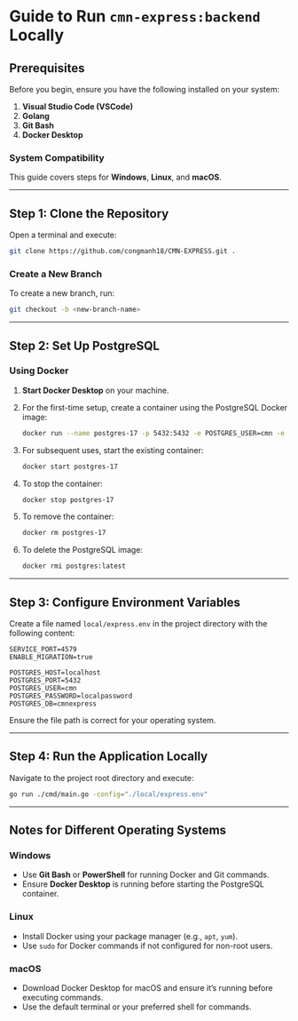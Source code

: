 # Guide to Run `cmn-express:backend` Locally

## Prerequisites
Before you begin, ensure you have the following installed on your system:

1. **Visual Studio Code (VSCode)**
2. **Golang**
3. **Git Bash**
4. **Docker Desktop**

### System Compatibility
This guide covers steps for **Windows**, **Linux**, and **macOS**.

---

## Step 1: Clone the Repository

Open a terminal and execute:
```bash
git clone https://github.com/congmanh18/CMN-EXPRESS.git .
```

### Create a New Branch

To create a new branch, run:
```bash
git checkout -b <new-branch-name>
```

---

## Step 2: Set Up PostgreSQL

### Using Docker

1. **Start Docker Desktop** on your machine.
2. For the first-time setup, create a container using the PostgreSQL Docker image:

   ```bash
   docker run --name postgres-17 -p 5432:5432 -e POSTGRES_USER=cmn -e POSTGRES_PASSWORD=localpassword -e POSTGRES_DB=cmnexpress -d postgres:latest
   ```

3. For subsequent uses, start the existing container:

   ```bash
   docker start postgres-17
   ```

4. To stop the container:

   ```bash
   docker stop postgres-17
   ```

5. To remove the container:

   ```bash
   docker rm postgres-17
   ```

6. To delete the PostgreSQL image:

   ```bash
   docker rmi postgres:latest
   ```

---

## Step 3: Configure Environment Variables

Create a file named `local/express.env` in the project directory with the following content:

```env
SERVICE_PORT=4579
ENABLE_MIGRATION=true

POSTGRES_HOST=localhost
POSTGRES_PORT=5432
POSTGRES_USER=cmn
POSTGRES_PASSWORD=localpassword
POSTGRES_DB=cmnexpress
```

Ensure the file path is correct for your operating system.

---

## Step 4: Run the Application Locally

Navigate to the project root directory and execute:

```bash
go run ./cmd/main.go -config="./local/express.env"
```

---

## Notes for Different Operating Systems

### Windows
- Use **Git Bash** or **PowerShell** for running Docker and Git commands.
- Ensure **Docker Desktop** is running before starting the PostgreSQL container.

### Linux
- Install Docker using your package manager (e.g., `apt`, `yum`).
- Use `sudo` for Docker commands if not configured for non-root users.

### macOS
- Download Docker Desktop for macOS and ensure it’s running before executing commands.
- Use the default terminal or your preferred shell for commands.


